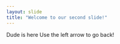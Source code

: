 ```yaml
---
layout: slide
title: "Welcome to our second slide!"
---
```

Dude is here
Use the left arrow to go back!

